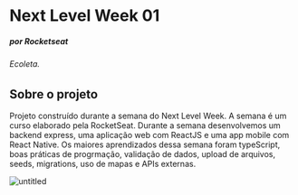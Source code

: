 # Next Level Week 01 <h5>por Rocketseat</h5>

###### Ecoleta.

## Sobre o projeto
<p>Projeto construído durante a semana do Next Level Week. A semana é um curso elaborado pela RocketSeat. Durante a semana desenvolvemos um backend express, uma aplicação web com ReactJS e uma app mobile com React Native. Os maiores aprendizados dessa semana foram typeScript, boas práticas de progrmação, validação de dados, upload de arquivos, seeds, migrations, uso de mapas e APIs externas.</p>

![untitled](https://user-images.githubusercontent.com/38055818/84058576-71042e80-a987-11ea-8013-49bf826ff887.png)
